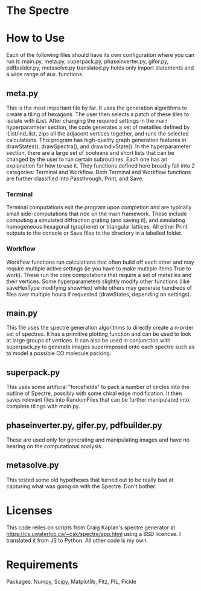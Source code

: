 # The Spectre
# How to Use
Each of the following files should have its own configuration where you can run it: main.py, meta.py, superpack.py, phaseinverter.py, gifer.py, pdfbuilder.py, metasolve.py
translated.py holds only import statements and a wide range of aux. functions.

## meta.py
This is the most important file by far. It uses the generation algorithms to create a tiling of hexagons. The user then selects a patch of these tiles to isolate with iList. After changing the required settings in the main hyperparameter section, the code generates a set of metatiles defined by iList/ind_list, zips all the adjacent vertices together, and runs the selected calculations. This program has high-quality graph generation features in drawStates(), drawSpectra(), and drawIndivState(). In the hyperparameter section, there are a large set of booleans and short lists that can be changed by the user to run certain subroutines. Each one has an explanation for how to use it. They functions defined here broadly fall into 2 categories: Terminal and Workflow. Both Terminal and Workflow functions are further classified into Passthrough, Print, and Save.

### Terminal
Terminal computations exit the program upon completion and are typically small side-computations that ride on the main framework. These include computing a simulated diffraction grating (and saving it), and simulating homogeneous hexagonal (graphene) or triangular lattices. All either Print outputs to the console or Save files to the directory in a labelled folder.

### Workflow
Workflow functions run calculations that often build off each other and may require multiple active settings (ie you have to make multiple items True to work). These run the core computations that require a set of metatiles and their vertices. Some hyperparameters slightly modify other functions (like saveHexType modifying showHex) while others may generate hundreds of files over multiple hours if requested (drawStates, depending on settings). 

## main.py
This file uses the spectre generation algorithms to directly create a n-order set of spectres. It has a primitive plotting function and can be used to look at large groups of vertices. It can also be used in conjunction with superpack.py to generate images superimposed onto each spectre such as to model a possible CO molecule packing.

## superpack.py
This uses some artificial "forcefields" to pack a number of circles into the outline of Spectre, possibly with some chiral edge modification. It then saves relevant files into RandomFiles that can be further manipulated into complete tilings with main.py.

## phaseinverter.py, gifer.py, pdfbuilder.py
These are used only for generating and manipulating images and have no bearing on the computational analysis.

## metasolve.py
This tested some old hypotheses that turned out to be really bad at capturing what was going on with the Spectre. Don't bother.

# Licenses
This code relies on scripts from Craig Kaplan's spectre generator at https://cs.uwaterloo.ca/~csk/spectre/app.html using a BSD licencse. I translated it from JS to Python. All other code is my own.

# Requirements
Packages: Numpy, Scipy, Matplotlib, Fitz, PIL, Pickle
